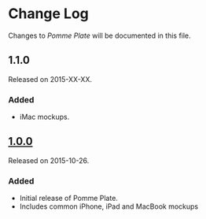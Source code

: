 # Change Log
Changes to _Pomme Plate_ will be documented in this file.

## 1.1.0
Released on 2015-XX-XX.

### Added
- iMac mockups.

## [1.0.0](https://github.com/ephread/PommePlate/releases/tag/1.0.0)
Released on 2015-10-26.

### Added
- Initial release of Pomme Plate.
- Includes common iPhone, iPad and MacBook mockups